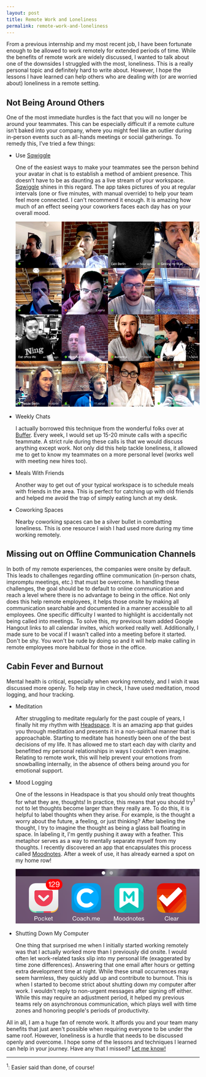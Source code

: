```yaml
---
layout: post
title: Remote Work and Loneliness
permalink: remote-work-and-loneliness
---
```


From a previous internship and my most recent job, I have been fortunate enough to be allowed to work remotely for extended periods of time. While the benefits of remote work are widely discussed, I wanted to talk about one of the downsides I struggled with the most, loneliness. This is a really personal topic and definitely hard to write about. However, I hope the lessons I have learned can help others who are dealing with (or are worried about) loneliness in a remote setting.

## Not Being Around Others

One of the most immediate hurdles is the fact that you will no longer be around your teammates. This can be especially difficult if a remote culture isn’t baked into your company, where you might feel like an outlier during in-person events such as all-hands meetings or social gatherings. To remedy this, I’ve tried a few things:

- Use [Sqwiggle](https://www.sqwiggle.com)

    One of the easiest ways to make your teammates see the person behind your avatar in chat is to establish a method of ambient presence. This doesn’t have to be as daunting as a live stream of your workspace. [Sqwiggle](https://www.sqwiggle.com) shines in this regard. The app takes pictures of you at regular intervals (one or five minutes, with manual override) to help your team feel more connected. I can't recommend it enough. It is amazing how much of an effect seeing your coworkers faces each day has on your overall mood.

    ![](/public/images/sqwiggle.jpg)

- Weekly Chats

    I actually borrowed this technique from the wonderful folks over at [Buffer](https://blog.bufferapp.com). Every week, I would set up 15-20 minute calls with a specific teammate. A strict rule during these calls is that we would discuss anything except work. Not only did this help tackle loneliness, it allowed me to get to know my teammates on a more personal level (works well with meeting new hires too).

- Meals With Friends

    Another way to get out of your typical workspace is to schedule meals with friends in the area. This is perfect for catching up with old friends and helped me avoid the trap of simply eating lunch at my desk.

- Coworking Spaces

    Nearby coworking spaces can be a silver bullet in combatting loneliness. This is one resource I wish I had used more during my time working remotely.

## Missing out on Offline Communication Channels

In both of my remote experiences, the companies were onsite by default. This leads to challenges regarding offline communication (in-person chats, impromptu meetings, etc.) that must be overcome. In handling these challenges, the goal should be to default to online communication and reach a level where there is no advantage to being in the office. Not only does this help remote employees, it helps those onsite by making all communication searchable and documented in a manner accessible to all employees. One specific difficulty I wanted to highlight is accidentally not being called into meetings. To solve this, my previous team added Google Hangout links to all calendar invites, which worked really well. Additionally, I made sure to be vocal if I wasn't called into a meeting before it started. Don't be shy. You won't be rude by doing so and it will help make calling in remote employees more habitual for those in the office.

## Cabin Fever and Burnout

Mental health is critical, especially when working remotely, and I wish it was discussed more openly. To help stay in check, I have used meditation, mood logging, and hour tracking.

- Meditation

    After struggling to meditate regularly for the past couple of years, I finally hit my rhythm with [Headspace](https://www.headspace.com). It is an amazing app that guides you through meditation and presents it in a non-spiritual manner that is approachable. Starting to meditate has honestly been one of the best decisions of my life. It has allowed me to start each day with clarity and benefitted my personal relationships in ways I couldn't even imagine. Relating to remote work, this will help prevent your emotions from snowballing internally, in the absence of others being around you for emotional support.

- Mood Logging

    One of the lessons in Headspace is that you should only treat thoughts for what they are, thoughts! In practice, this means that you should try<sup>1</sup> not to let thoughts become larger than they really are. To do this, it is helpful to label thoughts when they arise. For example, is the thought a worry about the future, a feeling, or just thinking? After labeling the thought, I try to imagine the thought as being a glass ball floating in space. In labeling it, I'm gently pushing it away with a feather. This metaphor serves as a way to mentally separate myself from my thoughts. I recently discovered an app that encapsulates this process called [Moodnotes](http://moodnotes.com). After a week of use, it has already earned a spot on my home row!

    ![](/public/images/moodnotes.png)

- Shutting Down My Computer

    One thing that surprised me when I initially started working remotely was that I actually worked more than I previously did onsite. I would often let work-related tasks slip into my personal life (exaggerated by time zone differences). Answering that one email after hours or getting extra development time at night. While these small occurrences may seem harmless, they quickly add up and contribute to burnout. This is when I started to become strict about shutting down my computer after work. I wouldn't reply to non-urgent messages after signing off either. While this may require an adjustment period, it helped my previous teams rely on asynchronous communication, which plays well with time zones and honoring people's periods of productivity.

All in all, I am a huge fan of remote work. It affords you and your team many benefits that just aren't possible when requiring everyone to be under the same roof. However, loneliness is a hurdle that needs to be discussed openly and overcome. I hope some of the lessons and techniques I learned can help in your journey. Have any that I missed? [Let me know!](https://twitter.com/jasdev)

---

<sup>1</sup>: Easier said than done, of course!
